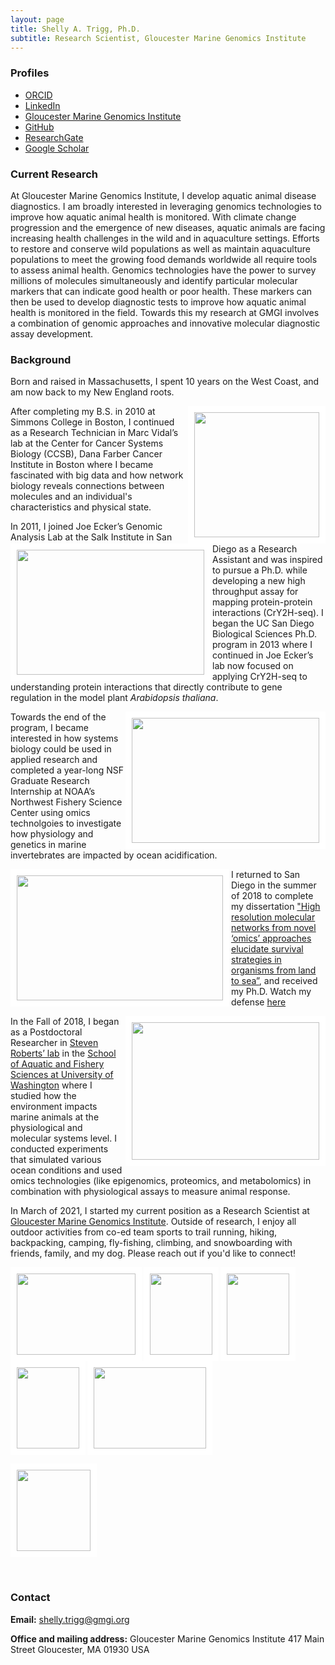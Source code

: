 ```yaml
---
layout: page
title: Shelly A. Trigg, Ph.D.
subtitle: Research Scientist, Gloucester Marine Genomics Institute
---
```


### Profiles
- [ORCID](https://orcid.org/0000-0001-6904-4149)
- [LinkedIn](https://www.linkedin.com/in/shelly-trigg-ph-d-670b6121)
- [Gloucester Marine Genomics Institute](https://gmgi.org/about/team/research-team/shelly-trigg-phd/)
- [GitHub](https://github.com/shellytrigg)
- [ResearchGate](https://www.researchgate.net/profile/Shelly-Trigg-2)
- [Google Scholar](https://scholar.google.com/citations?user=LVDTddwAAAAJ&hl=en)



### Current Research 

At Gloucester Marine Genomics Institute, I develop  aquatic animal disease diagnostics. I am broadly interested in leveraging genomics technologies to improve how aquatic animal health is monitored. With climate change progression and the emergence of new diseases, aquatic animals are facing increasing health challenges in the wild and in aquaculture settings. Efforts to restore and conserve wild populations as well as maintain aquaculture populations to meet the growing food demands worldwide all require tools to assess animal health. Genomics technologies have the power to survey millions of molecules simultaneously and identify particular molecular markers that can indicate good health or poor health. These markers can then be used to develop diagnostic tests to improve how aquatic animal health is monitored in the field. Towards this my research at GMGI involves a combination of genomic approaches and innovative molecular diagnostic assay development.

### Background

Born and raised in Massachusetts, I spent 10 years on the West Coast, and am now back to my New England roots. 

<img src="https://raw.githubusercontent.com/shellytrigg/shellytrigg.github.io/master/img/VirHostome.jpg" width="200" height="200" ALIGN = "right" border="10" style="border-color: white"/> 

After completing my B.S. in 2010 at Simmons College in Boston, I continued as a Research Technician in Marc Vidal’s lab at the Center for Cancer Systems Biology (CCSB), Dana Farber Cancer Institute in Boston where I became fascinated with big data and how network biology reveals connections between molecules and an individual's characteristics and physical state. 

<img src="https://raw.githubusercontent.com/shellytrigg/shellytrigg.github.io/master/img/Shelly-GrowRoom-web.jpg" width="300" height="200" ALIGN = "left" border="10" style="border-color: white"/> 

In 2011, I joined Joe Ecker’s Genomic Analysis Lab at the Salk Institute in San Diego as a Research Assistant and was inspired to pursue a Ph.D. while developing a new high throughput assay for mapping protein-protein interactions (CrY2H-seq). I began the UC San Diego Biological Sciences Ph.D. program in 2013 where I continued in Joe Ecker’s lab now focused on applying CrY2H-seq to understanding protein interactions that directly contribute to gene regulation in the model plant _Arabidopsis thaliana_. 

<img src="https://raw.githubusercontent.com/shellytrigg/shellytrigg.github.io/master/img/holdingCrab.jpg" width="300" height="200" ALIGN = "right" border="10" style="border-color: white"/> 

Towards the end of the program, I became interested in how systems biology could be used in applied research and completed a year-long NSF Graduate Research Internship at NOAA’s Northwest Fishery Science Center using omics technolgoies to investigate how physiology and genetics in marine invertebrates are impacted by ocean acidification. 

<img src="https://raw.githubusercontent.com/shellytrigg/shellytrigg.github.io/master/img/Dissertation.png" width="330" height="200" ALIGN = "left" border="10" style="border-color: white"/>

I returned to San Diego in the summer of 2018 to complete my dissertation ["High resolution molecular networks from novel ‘omics’ approaches elucidate survival strategies in organisms from land to sea”](https://escholarship.org/uc/item/0491n31k), and received my Ph.D. Watch my defense [here](https://youtu.be/ml6e7DBV67U)

<img src="https://raw.githubusercontent.com/shellytrigg/shellytrigg.github.io/master/img/IMG_9861.JPG" width="300" height="220" ALIGN = "right" border="10" style="border-color: white"/>

In the Fall of 2018, I began as a Postdoctoral Researcher in [Steven Roberts’ lab](https://faculty.washington.edu/sr320/) in the [School of Aquatic and Fishery Sciences at University of Washington](https://fish.uw.edu/) where I studied how the environment impacts marine animals at the physiological and molecular systems level. I conducted experiments that simulated various ocean conditions and used omics technologies (like epigenomics, proteomics, and metabolomics) in combination with physiological assays to measure animal response. 


In March of 2021, I started my current position as a Research Scientist at [Gloucester Marine Genomics Institute](https://gmgi.org/). Outside of research, I enjoy all outdoor activities from co-ed team sports to trail running, hiking, backpacking, camping, fly-fishing, climbing, and snowboarding with friends, family, and my dog. Please reach out if you'd like to connect!

<img src="https://raw.githubusercontent.com/shellytrigg/shellytrigg.github.io/master/img/FishingWinds.jpg" width="190" height="130" ALIGN = "left" border="10" style="border-color: white"/>

<img src="https://raw.githubusercontent.com/shellytrigg/shellytrigg.github.io/master/img/climb.png" width="100" height="130" ALIGN = "middle" border="10" style="border-color: white"/>

<img src="https://raw.githubusercontent.com/shellytrigg/shellytrigg.github.io/master/img/worf_hike.png" width="100" height="130" ALIGN = "left" border="10" style="border-color: white"/>

<img src="https://raw.githubusercontent.com/shellytrigg/shellytrigg.github.io/master/img/Surf.jpg" width="180" height="130" ALIGN = "middle" border="10" style="border-color: white"/>

<img src="https://raw.githubusercontent.com/shellytrigg/shellytrigg.github.io/master/img/worf_camp.png" width="100" height="130" ALIGN = "left" border="10" style="border-color: white"/>

<img src="https://raw.githubusercontent.com/shellytrigg/shellytrigg.github.io/master/img/snowboard.png" width="118" height="130" ALIGN = "middle" border="10" style="border-color: white"/> <br>

<br>


### Contact
 **Email:** [shelly.trigg@gmgi.org](mailto:shelly.trigg@gmgi.org)  

 **Office and mailing address:** 
Gloucester Marine Genomics Institute
417 Main Street
Gloucester, MA 01930 USA
